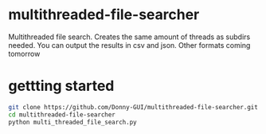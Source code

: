 # multithreaded-file-searcher
Multithreaded file search. Creates the same amount of threads as subdirs needed.  You can output the results in csv and json. Other formats coming tomorrow


# gettting started


```bash
git clone https://github.com/Donny-GUI/multithreaded-file-searcher.git
cd multithreaded-file-searcher
python multi_threaded_file_search.py

```
